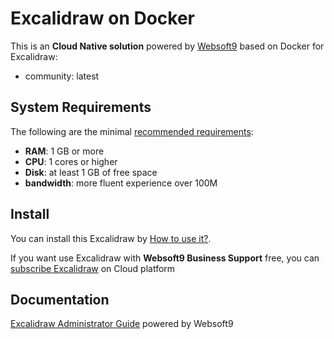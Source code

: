 # Excalidraw on Docker  

This is an **Cloud Native solution** powered by [Websoft9](https://www.websoft9.com) based on Docker for Excalidraw:

 - community:  latest


## System Requirements

The following are the minimal [recommended requirements](https://excalidraw.com/):

* **RAM**: 1 GB or more
* **CPU**: 1 cores or higher
* **Disk**: at least 1 GB of free space
* **bandwidth**: more fluent experience over 100M  

## Install

You can install this Excalidraw by [How to use it?](https://github.com/Websoft9/docker-library#how-to-use-it).   

If you want use Excalidraw with **Websoft9 Business Support** free, you can [subscribe Excalidraw](https://www.websoft9.com/apps) on Cloud platform

## Documentation

[Excalidraw Administrator Guide](https://support.websoft9.com/docs/excalidraw) powered by Websoft9

